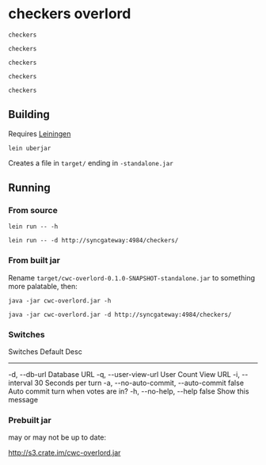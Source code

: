 # checkers overlord

    checkers
    
    checkers
    
    checkers
    
    checkers
    
    checkers

## Building

Requires [Leiningen](https://github.com/technomancy/leiningen)

    lein uberjar

Creates a file in `target/` ending in `-standalone.jar`

## Running

### From source

    lein run -- -h

    lein run -- -d http://syncgateway:4984/checkers/

### From built jar

Rename `target/cwc-overlord-0.1.0-SNAPSHOT-standalone.jar` to
something more palatable, then:

    java -jar cwc-overlord.jar -h

    java -jar cwc-overlord.jar -d http://syncgateway:4984/checkers/

### Switches

 Switches                             Default              Desc
 --------                             -------              ----
 -d, --db-url                                              Database URL
 -q, --user-view-url                                       User Count View URL
 -i, --interval                       30                   Seconds per turn
 -a, --no-auto-commit, --auto-commit  false                Auto commit turn when votes are in?
 -h, --no-help, --help                false                Show this message


### Prebuilt jar

may or may not be up to date:

<http://s3.crate.im/cwc-overlord.jar>

